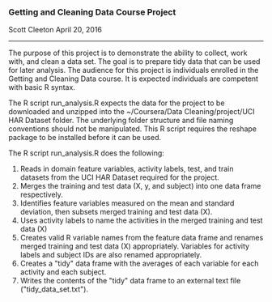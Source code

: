 ### Getting and Cleaning Data Course Project
Scott Cleeton
April 20, 2016

***

The purpose of this project is to demonstrate the ability to collect, work with, and clean a data set. The goal is to prepare tidy data that can be used for later analysis. The audience for this project is individuals enrolled in the Getting and Cleaning Data course. It is expected individuals are competent with basic R syntax.


The R script run_analysis.R expects the data for the project to be downloaded and unzipped into the ~/Coursera/Data Cleaning/project/UCI HAR Dataset folder. The underlying folder structure and file naming conventions should not be manipulated. This R script requires the reshape package to be installed before it can be used.


The R script run_analysis.R does the following:

1. Reads in domain feature variables, activity labels, test, and train datasets from the UCI HAR Dataset required for the project.
2. Merges the training and test data (X, y, and subject) into one data frame respectively.
3. Identifies feature variables measured on the mean and standard deviation, then subsets merged training and test data (X).
4. Uses activity labels to name the activities in the merged training and test data (X)
5. Creates valid R variable names from the feature data frame and renames merged training and test data (X) appropriately. Variables for activity labels and subject IDs are also renamed appropriately.
6. Creates a "tidy" data frame with the averages of each variable for each activity and each subject.
7. Writes the contents of the "tidy" data frame to an external text file ("tidy_data_set.txt").